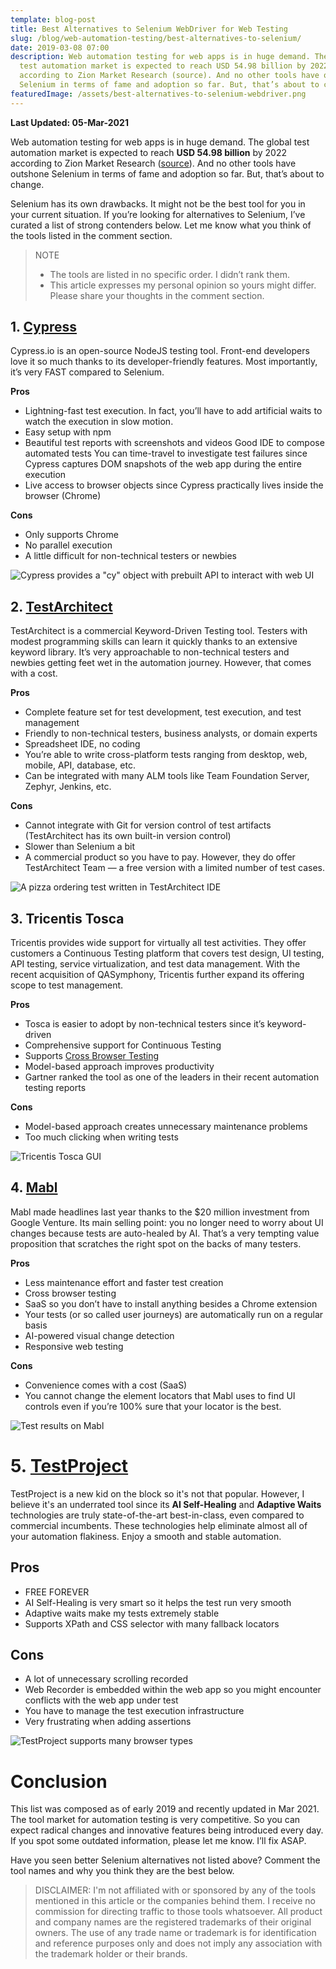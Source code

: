 ```yaml
---
template: blog-post
title: Best Alternatives to Selenium WebDriver for Web Testing
slug: /blog/web-automation-testing/best-alternatives-to-selenium/
date: 2019-03-08 07:00
description: Web automation testing for web apps is in huge demand. The global
  test automation market is expected to reach USD 54.98 billion by 2022
  according to Zion Market Research (source). And no other tools have outshone
  Selenium in terms of fame and adoption so far. But, that’s about to change.
featuredImage: /assets/best-alternatives-to-selenium-webdriver.png
---
```

**Last Updated: 05-Mar-2021**

Web automation testing for web apps is in huge demand. The global test automation market is expected to reach **USD 54.98 billion** by 2022 according to Zion Market Research ([source](https://globenewswire.com/news-release/2017/07/25/1057737/0/en/Global-Test-Automation-Market-Will-Reach-USD-54-98-Billion-by-2022-Zion-Market-Research.html)). And no other tools have outshone Selenium in terms of fame and adoption so far. But, that’s about to change.

Selenium has its own drawbacks. It might not be the best tool for you in your current situation. If you’re looking for alternatives to Selenium, I’ve curated a list of strong contenders below. Let me know what you think of the tools listed in the comment section.

> NOTE
>
> * The tools are listed in no specific order. I didn’t rank them.
> * This article expresses my personal opinion so yours might differ. Please share your thoughts in the comment section.

## 1. [Cypress](http://www.cypress.io/)

Cypress.io is an open-source NodeJS testing tool. Front-end developers love it so much thanks to its developer-friendly features. Most importantly, it’s very FAST compared to Selenium.

**Pros**

* Lightning-fast test execution. In fact, you’ll have to add artificial waits to watch the execution in slow motion.
* Easy setup with npm
* Beautiful test reports with screenshots and videos Good IDE to compose automated tests You can time-travel to investigate test failures since Cypress captures DOM snapshots of the web app during the entire execution
* Live access to browser objects since Cypress practically lives inside the browser (Chrome)

**Cons**

* Only supports Chrome
* No parallel execution
* A little difficult for non-technical testers or newbies

![Cypress provides a "cy" object with prebuilt API to interact with web UI](/assets/cypress-code2.png "Cypress provides a \"cy\" object with prebuilt API to interact with web UI")

## 2. [TestArchitect](http://testarchitect.com/)

TestArchitect is a commercial Keyword-Driven Testing tool. Testers with modest programming skills can learn it quickly thanks to an extensive keyword library. It’s very approachable to non-technical testers and newbies getting feet wet in the automation journey. However, that comes with a cost.

**Pros**

* Complete feature set for test development, test execution, and test management
* Friendly to non-technical testers, business analysts, or domain experts
* Spreadsheet IDE, no coding
* You’re able to write cross-platform tests ranging from desktop, web, mobile, API, database, etc.
* Can be integrated with many ALM tools like Team Foundation Server, Zephyr, Jenkins, etc.

**Cons**

* Cannot integrate with Git for version control of test artifacts (TestArchitect has its own built-in version control)
* Slower than Selenium a bit
* A commercial product so you have to pay. However, they do offer TestArchitect Team — a free version with a limited number of test cases.

![A pizza ordering test written in TestArchitect IDE](/assets/pizza-ordering-test.png "A pizza ordering test written in TestArchitect IDE")

## 3. Tricentis Tosca

Tricentis provides wide support for virtually all test activities. They offer customers a Continuous Testing platform that covers test design, UI testing, API testing, service virtualization, and test data management. With the recent acquisition of QASymphony, Tricentis further expand its offering scope to test management.

**Pros**

* Tosca is easier to adopt by non-technical testers since it’s keyword-driven
* Comprehensive support for Continuous Testing
* Supports [Cross Browser Testing](https://thucldnguyen.com/web-automation-testing/cross-browser-testing-still-relevant/)
* Model-based approach improves productivity
* Gartner ranked the tool as one of the leaders in their recent automation testing reports

**Cons**

* Model-based approach creates unnecessary maintenance problems
* Too much clicking when writing tests

![Tricentis Tosca GUI](/assets/tricentis.png "Tricentis Tosca GUI")

## 4. [Mabl](http://mabl.com/)

Mabl made headlines last year thanks to the $20 million investment from Google Venture. Its main selling point: you no longer need to worry about UI changes because tests are auto-healed by AI. That’s a very tempting value proposition that scratches the right spot on the backs of many testers.

**Pros**

* Less maintenance effort and faster test creation
* Cross browser testing
* SaaS so you don’t have to install anything besides a Chrome extension
* Your tests (or so called user journeys) are automatically run on a regular basis
* AI-powered visual change detection
* Responsive web testing

**Cons**

* Convenience comes with a cost (SaaS)
* You cannot change the element locators that Mabl uses to find UI controls even if you’re 100% sure that your locator is the best.

![Test results on Mabl](/assets/mabl-screenshot.png "Test results on Mabl")

# 5. [TestProject](https://www.testproject.io)

TestProject is a new kid on the block so it's not that popular. However, I believe it's an underrated tool since its **AI Self-Healing** and **Adaptive Waits** technologies are truly state-of-the-art best-in-class, even compared to commercial incumbents. These technologies help eliminate almost all of your automation flakiness. Enjoy a smooth and stable automation.

## Pros

* FREE FOREVER
* AI Self-Healing is very smart so it helps the test run very smooth
* Adaptive waits make my tests extremely stable
* Supports XPath and CSS selector with many fallback locators

## Cons

* A lot of unnecessary scrolling recorded
* Web Recorder is embedded within the web app so you might encounter conflicts with the web app under test
* You have to manage the test execution infrastructure
* Very frustrating when adding assertions

![TestProject supports many browser types](/assets/testproject-2.png "TestProject supports many browser types")

# Conclusion

This list was composed as of early 2019 and recently updated in Mar 2021. The tool market for automation testing is very competitive. So you can expect radical changes and innovative features being introduced every day. If you spot some outdated information, please let me know. I’ll fix ASAP.

Have you seen better Selenium alternatives not listed above? Comment the tool names and why you think they are the best below. 

> DISCLAIMER: I'm not affiliated with or sponsored by any of the tools mentioned in this article or the companies behind them. I receive no commission for directing traffic to those tools whatsoever. All product and company names are the registered trademarks of their original owners. The use of any trade name or trademark is for identification and reference purposes only and does not imply any association with the trademark holder or their brands.